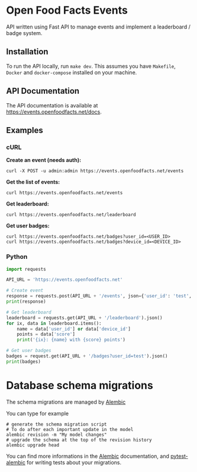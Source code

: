 # Open Food Facts Events

API written using Fast API to manage events and implement a leaderboard / badge
system.

## Installation

To run the API locally, run `make dev`. This assumes you have `Makefile`, `Docker` and `docker-compose` installed on your machine.

## API Documentation

The API documentation is available at https://events.openfoodfacts.net/docs.

## Examples

### cURL

**Create an event (needs auth):**
```
curl -X POST -u admin:admin https://events.openfoodfacts.net/events
```

**Get the list of events:**
```
curl https://events.openfoodfacts.net/events
```

**Get leaderboard:**
```
curl https://events.openfoodfacts.net/leaderboard
```

**Get user badges:**
```
curl https://events.openfoodfacts.net/badges?user_id=<USER_ID>
curl https://events.openfoodfacts.net/badges?device_id=<DEVICE_ID>
```

### Python

```py
import requests

API_URL = 'https://events.openfoodfacts.net' 

# Create event
response = requests.post(API_URL + '/events', json={'user_id': 'test', 'event_type': 'invite_shared'})
print(response)

# Get leaderboard
leaderboard = requests.get(API_URL + '/leaderboard').json()
for ix, data in leaderboard.items():
    name = data['user_id'] or data['device_id']
    points = data['score']
    print('{ix}: {name} with {score} points')

# Get user badges
badges = request.get(API_URL + '/badges?user_id=test').json()
print(badges)
```
# Database schema migrations
The schema migrations are managed by [Alembic](https://alembic.sqlalchemy.org)

You can type for example
```
# generate the schema migration script
# To do after each important update in the model
alembic revision -m "My model changes"
# upgrade the schema at the top of the revision history
alembic upgrade head
```

You can find more informations in the [Alembic](https://alembic.sqlalchemy.org) documentation, and [pytest-alembic](https://pytest-alembic.readthedocs.io/en/latest/) for writing tests about your migrations.